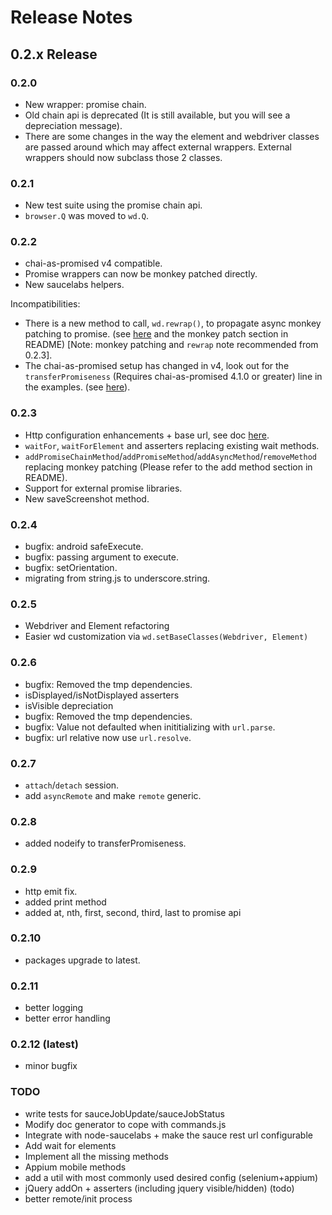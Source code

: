 # Release Notes

## 0.2.x Release

### 0.2.0

- New wrapper: promise chain.
- Old chain api is deprecated (It is still available, but you will see a depreciation message).
- There are some changes in the way the element and webdriver classes are passed around
which may affect external wrappers. External wrappers should now subclass those 2 classes.

### 0.2.1

- New test suite using the promise chain api.
- `browser.Q` was moved to `wd.Q`.

### 0.2.2

- chai-as-promised v4 compatible.
- Promise wrappers can now be monkey patched directly.
- New saucelabs helpers.

Incompatibilities:

  - There is a new method to call, `wd.rewrap()`, to propagate async monkey patching to promise.
  (see [here](https://github.com/admc/wd/blob/master/examples/promise/monkey.patch-with-async.js#L35)
  and the monkey patch section in README) [Note: monkey patching and `rewrap` note recommended from 0.2.3].
  - The chai-as-promised setup has changed in v4, look out for the `transferPromiseness` (Requires chai-as-promised 4.1.0 or greater)
  line in the examples. (see [here](https://github.com/admc/wd/blob/master/examples/promise/chrome.js#L15)).

### 0.2.3

  - Http configuration enhancements + base url, see doc [here](https://github.com/admc/wd#http-configuration--base-url).
  - `waitFor`, `waitForElement` and asserters replacing existing wait methods.
  - `addPromiseChainMethod`/`addPromiseMethod`/`addAsyncMethod`/`removeMethod` replacing monkey patching
  (Please refer to the add method section in README).
  - Support for external promise libraries.
  - New saveScreenshot method.

### 0.2.4

  - bugfix: android safeExecute.
  - bugfix: passing argument to execute.
  - bugfix: setOrientation.
  - migrating from string.js to underscore.string.

### 0.2.5

  - Webdriver and Element refactoring
  - Easier wd customization via `wd.setBaseClasses(Webdriver, Element)`

### 0.2.6

  - bugfix: Removed the tmp dependencies.
  - isDisplayed/isNotDisplayed asserters
  - isVisible depreciation
  - bugfix: Removed the tmp dependencies.
  - bugfix: Value not defaulted when inititializing with `url.parse`.
  - bugfix: url relative now use `url.resolve`.

### 0.2.7
  - `attach`/`detach` session.
  - add `asyncRemote` and make `remote` generic.

### 0.2.8
  - added nodeify to transferPromiseness.

### 0.2.9
  - http emit fix.
  - added print method
  - added at, nth, first, second, third, last to promise api

### 0.2.10
  - packages upgrade to latest.

### 0.2.11
  - better logging
  - better error handling

### 0.2.12 (latest)
  - minor bugfix

### TODO
  - write tests for sauceJobUpdate/sauceJobStatus
  - Modify doc generator to cope with commands.js
  - Integrate with node-saucelabs + make the sauce rest url configurable
  - Add wait for elements
  - Implement all the missing methods
  - Appium mobile methods
  - add a util with most commonly used desired config (selenium+appium)
  - jQuery addOn + asserters (including jquery visible/hidden) (todo)
  - better remote/init process
